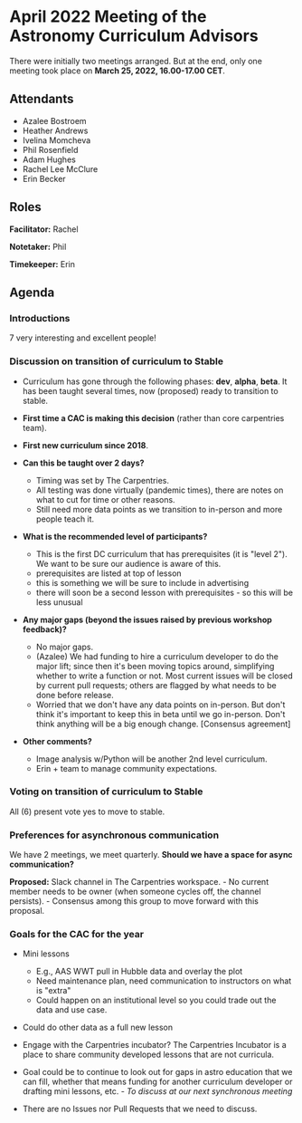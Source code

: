 # April 2022 Meeting of the Astronomy Curriculum Advisors  

There were initially two meetings arranged. But at the end, only one meeting took place on **March 25, 2022, 16.00-17.00 CET**.


## Attendants

* Azalee Bostroem
* Heather Andrews
* Ivelina Momcheva
* Phil Rosenfield
* Adam Hughes
* Rachel Lee McClure
* Erin Becker

## Roles

**Facilitator:** Rachel

**Notetaker:** Phil

**Timekeeper:** Erin

## Agenda

### Introductions

7 very interesting and excellent people!

### Discussion on transition of curriculum to Stable

* Curriculum has gone through the following phases: **dev**, **alpha**, **beta**. It has been taught several times, now (proposed) ready to transition to stable.

* **First time a CAC is making this decision** (rather than core carpentries team).

* **First new curriculum since 2018**. 

*  **Can this be taught over 2 days?**
	- Timing was set by The Carpentries.
	- All testing was done virtually (pandemic times), there are notes on what to cut for time or other reasons.
	- Still need more data points as we transition to in-person and more people teach it.

*  **What is the recommended level of participants?**
	- This is the first DC curriculum that has prerequisites (it is "level 2"). We want to be sure our audience is aware of this.
	- prerequisites are listed at top of lesson
	- this is something we will be sure to include in advertising
	- there will soon be a second lesson with prerequisites - so this will be less unusual

*  **Any major gaps (beyond the issues raised by previous workshop feedback)?**
	- No major gaps.
	- (Azalee) We had funding to hire a curriculum developer to do the major lift; since then it's been moving topics around, simplifying whether to write a function or not. Most current issues will be closed by current pull requests; others are flagged by what needs to be done before release.
	-  Worried that we don't have any data points on in-person. But don't think it's important to keep this in beta until we go in-person. Don't think anything will be a big enough change. [Consensus agreement]

*  **Other comments?**
	- Image analysis w/Python will be another 2nd level curriculum.
	- Erin + team to manage community expectations.

### Voting on transition of curriculum to Stable

 All (6) present vote yes to move to stable.

### Preferences for asynchronous communication

We have 2 meetings, we meet quarterly. **Should we have a space for async communication?**

**Proposed:** Slack channel in The Carpentries workspace. 
	- No current member needs to be owner (when someone cycles off, the channel persists).
	- Consensus among this group to move forward with this proposal.
  
### Goals for the CAC for the year

* Mini lessons
	- E.g., AAS WWT pull in Hubble data and overlay the plot
	- Need maintenance plan, need communication to instructors on what is "extra"
	- Could happen on an institutional level so you could trade out the data and use case.

* Could do other data as a full new lesson 

* Engage with the Carpentries incubator? The Carpentries Incubator is a place to share community developed lessons that are not curricula. 

* Goal could be to continue to look out for gaps in astro education that we can fill, whether that means funding for another curriculum developer or drafting mini lessons, etc. - $\textit{To discuss at our next synchronous meeting}$ 

* There are no Issues nor Pull Requests that we need to discuss.